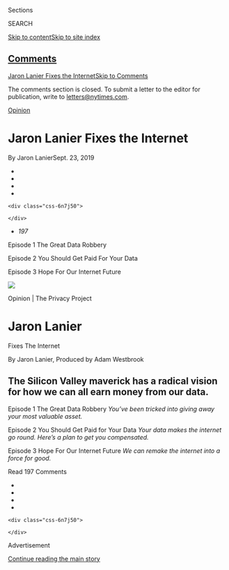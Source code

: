 <div id="app">

<div id="standalone-header">

<div class="interactive-masthead NYTAppHideMasthead css-xuu3c2 e1suatyy0">

<div class="section css-133zg39 e1suatyy2">

<div class="css-eph4ug er09x8g0">

<div class="css-6n7j50">

</div>

<span class="css-1dv1kvn">Sections</span>

<div class="css-10488qs">

<span class="css-1dv1kvn">SEARCH</span>

</div>

[Skip to content](#site-content)[Skip to site
index](#site-index)

</div>

<div class="css-10698na e1huz5gh0">

</div>

</div>

</div>

<div class="css-11kjks6" data-role="region" data-aria-label="comments panel" tabindex="-1">

<div class="css-1h21wu5">

<div class="css-akb3vb">

<div>

<div class="css-1yip8nf">

## [Comments](#commentsContainer)

[Jaron Lanier Fixes the Internet]()[Skip to Comments]()

<div class="css-c32q7m">

The comments section is closed. To submit a letter to the editor for
publication, write to <letters@nytimes.com>.

</div>

</div>

<div class="css-1bxnhxc">

</div>

<div class="css-1yip8nf">

</div>

</div>

</div>

</div>

</div>

</div>

<div id="site-content" data-role="main">

<div class="css-v5btjw etb61u70">

<div class="css-wfjqfi etb61u71">

[Opinion](/section/opinion)

</div>

</div>

# Jaron Lanier Fixes the Internet

<div class="css-1vegfwe interactive-byline-container">

By <span class="css-1baulvz last-byline" itemprop="name">Jaron
Lanier</span>Sept. 23,
2019

</div>

<div id="interactive-standalone-sharetools" class="css-wkcogx">

<div>

<div class="interactive-sharetools css-9z2bwm" data-role="toolbar" data-aria-label="Social Media Share buttons, Save button, and Comments Panel with current comment count" data-testid="share-tools">

  - 
  - 
  - 
  - 
    
    <div class="css-6n7j50">
    
    </div>

  - *<span class="css-1dtr3u3">197</span>*

</div>

</div>

</div>

<div id="data-privacy-jaron-lanier" class="section css-l08pwh interactive-minimal interactive-content interactive-size-medium" data-id="100000006716589">

<div class="css-17ih8de interactive-body">

<div class="g-story g-freebird g-max-limit" data-preview-slug="lanier-video">

<div class="fullscreenvid_wrapper">

<div id="video-grab">

</div>

<div id="part1" class="videopart_info">

<span class="video_episode"> Episode 1 </span>
<span class="video_title"> The Great Data Robbery </span>

</div>

<div id="part2" class="videopart_info">

<span class="video_episode"> Episode 2 </span>
<span class="video_title"> You Should Get Paid For Your Data </span>

</div>

<div id="part3" class="videopart_info">

<span class="video_episode"> Episode 3 </span>
<span class="video_title"> Hope For Our Internet Future
</span>

</div>

</div>

<div class="lanier-container">

<div class="lanier-content">

![](https://static01.nyt.com/newsgraphics/2019/09/03/lanier-video/e4b7db91fd75bb7e8346b4bbcc35fa54c103dd61/Mobile_gif_412.gif)

<div class="close-button">

</div>

<div class="series-meta">

<div class="series-meta-wrapper">

<span class="opinion-label">Opinion <span class="pipe">|</span>
<span class="privacy-label">The Privacy Project</span></span>

# Jaron Lanier  
Fixes The Internet

<span class="author">By Jaron Lanier, Produced by Adam
Westbrook</span>

## The Silicon Valley maverick has a radical vision for how we can all earn money from our data.

</div>

<div class="allcontent">

<div class="video-wrapper" data-scoop="100000006486732">

<div class="videometa-wrapper">

<span class="video-part"> Episode 1 </span> <span class="video-title">
The Great Data Robbery </span> <span class="video-summary"> *You’ve been
tricked into giving away your most valuable asset.* </span>

</div>

<div class="playbtn-container">

</div>

</div>

<div class="video-wrapper secondary" data-scoop="100000006678020">

<div class="videometa-wrapper">

<span class="video-part"> Episode 2 </span> <span class="video-title">
You Should Get Paid for Your Data </span> <span class="video-summary">
*Your data makes the internet go round. Here’s a plan to get you
compensated.* </span>

</div>

<div class="playbtn-container">

</div>

</div>

<div class="video-wrapper tertiary" data-scoop="100000006678021">

<div class="videometa-wrapper">

<span class="video-part"> Episode 3 </span> <span class="video-title">
Hope For Our Internet Future </span> <span class="video-summary"> *We
can remake the internet into a force for good.* </span>

</div>

<div class="playbtn-container">

</div>

</div>

</div>

</div>

</div>

</div>

</div>

</div>

</div>

</div>

<div id="standalone-footer">

<div>

<div>

<div id="interactive-footer-wrapper">

<div class="css-i29ckm">

<div class="css-1oeie6n">

Read 197
Comments

</div>

<div class="interactive-sharetools css-9z2bwm" data-role="toolbar" data-aria-label="Social Media Share buttons, Save button, and Comments Panel with current comment count" data-testid="share-tools">

  - 
  - 
  - 
  - 
    
    <div class="css-6n7j50">
    
    </div>

</div>

</div>

<div>

</div>

<div id="bottom-wrapper" class="css-1ede5it">

<div id="bottom-slug" class="css-l9onyx">

Advertisement

</div>

[Continue reading the main
story](#after-bottom)

<div id="bottom" class="ad bottom-wrapper" style="text-align:center;height:100%;display:block;min-height:90px">

</div>

<div id="after-bottom">

</div>

</div>

## Site Index

<div>

</div>

## Site Information Navigation

  - [© <span>2020</span> <span>The New York Times
    Company</span>](https://help.nytimes.com/hc/en-us/articles/115014792127-Copyright-notice)

<!-- end list -->

  - [NYTCo](https://www.nytco.com/)
  - [Contact
    Us](https://help.nytimes.com/hc/en-us/articles/115015385887-Contact-Us)
  - [Work with us](https://www.nytco.com/careers/)
  - [Advertise](https://nytmediakit.com/)
  - [T Brand Studio](http://www.tbrandstudio.com/)
  - [Your Ad
    Choices](https://www.nytimes.com/privacy/cookie-policy#how-do-i-manage-trackers)
  - [Privacy](https://www.nytimes.com/privacy)
  - [Terms of
    Service](https://help.nytimes.com/hc/en-us/articles/115014893428-Terms-of-service)
  - [Terms of
    Sale](https://help.nytimes.com/hc/en-us/articles/115014893968-Terms-of-sale)
  - [Site
    Map](https://spiderbites.nytimes.com)
  - [Help](https://help.nytimes.com/hc/en-us)
  - [Subscriptions](https://www.nytimes.com/subscription?campaignId=37WXW)

</div>

</div>

</div>

</div>

</div>
